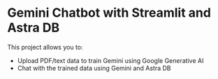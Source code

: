 # Gemini Chatbot with Streamlit and Astra DB

This project allows you to:
- Upload PDF/text data to train Gemini using Google Generative AI
- Chat with the trained data using Gemini and Astra DB
